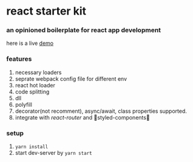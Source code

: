 # react starter kit

### an opinioned boilerplate for react app development

here is a live [demo](https://xenodochial-yalow-6ae809.netlify.com/)

### features

1. necessary loaders
1. seprate webpack config file for different env
1. react hot loader
1. code splitting
1. dll
1. polyfill
1. decorator(not recomment), async/await, class properties supported.
1. integrate with _react-router_ and 💅styled-components💅

### setup

1. `yarn install`
1. start dev-server by `yarn start`
